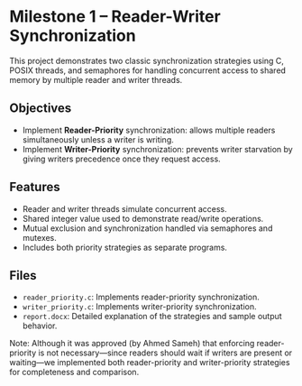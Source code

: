 # Milestone 1 – Reader-Writer Synchronization

This project demonstrates two classic synchronization strategies using C, POSIX threads, and semaphores for handling concurrent access to shared memory by multiple reader and writer threads.

## Objectives
- Implement **Reader-Priority** synchronization: allows multiple readers simultaneously unless a writer is writing.
- Implement **Writer-Priority** synchronization: prevents writer starvation by giving writers precedence once they request access.

## Features
- Reader and writer threads simulate concurrent access.
- Shared integer value used to demonstrate read/write operations.
- Mutual exclusion and synchronization handled via semaphores and mutexes.
- Includes both priority strategies as separate programs.

## Files
- `reader_priority.c`: Implements reader-priority synchronization.
- `writer_priority.c`: Implements writer-priority synchronization.
- `report.docx`: Detailed explanation of the strategies and sample output behavior.


Note: Although it was approved (by Ahmed Sameh) that enforcing reader-priority is not necessary—since readers should wait if writers are present or waiting—we implemented both reader-priority and writer-priority strategies for completeness and comparison.
